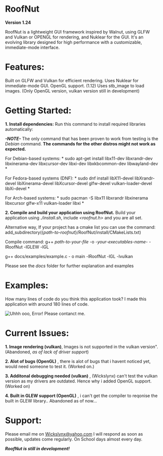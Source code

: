 # RoofNut

**Version 1.24**

RoofNut is a lightweight GUI framework inspired by Walnut, using GLFW and Vulkan or OPENGL for rendering, and Nuklear for the GUI. It's an evolving library designed for high performance with a customizable, immediate-mode interface.

# Features:
Built on GLFW and Vulkan for efficient rendering.
Uses Nuklear for immediate-mode GUI.
OpenGL support. (1.12)
Uses stb_image to load images. (Only OpenGL version, vulkan version still in development)

# Getting Started:

**1. Install dependencies:**
Run this command to install required libraries automatically: 

***-NOTE-***
The only command that has been proven to work from testing is the *Debian* command. **The commands for the other distros might not work as expected.**

For Debian-based systems: * sudo apt-get install libx11-dev libxrandr-dev libxinerama-dev libxcursor-dev libxi-dev libxkbcommon-dev libwayland-dev *

For Fedora-based systems (DNF): * sudo dnf install libX11-devel libXrandr-devel libXinerama-devel libXcursor-devel glfw-devel vulkan-loader-devel libXi-devel * 

For Arch-based systems: * sudo pacman -S libx11 libxrandr libxinerama libxcursor glfw-x11 vulkan-loader libxi *




**2. Compile and build your application using RoofNut.**
Build your application using *./install.sh*, include *<roofnut.h>* and you are all set.

Alternative way, If your project has a cmake list you can use the command: add_subdirectory({*path-to-roofnut*}/RoofNut/install/CMakeLists.txt)

Compile command: g++ *path-to-your-file* -o *-your-executables-name-* -lRoofNut  -lGLEW -lGL 

g++ docs/examples/example.c -
o main -lRoofNut -lGL -lvulkan

Please see the *docs* folder for further explanation and examples

# Examples:
How many lines of code do you think this application took? I made this application with around 180 lines of code.

![Uhhh ooo, Error! Please contanct me.](docs/examples/example-images/main-screenshot.png)



# Current Issues:


**1. Image rendering (vulkan)**, Images is not supported in the vulkan version". (Abandoned, *as of lack of driver support*)

**2. Alot of bugs (OpenGL)** , there is alot of bugs that i havent noticed yet, would need someone to test it. (Worked on.)

**3. Additonal debugging needed (vulkan)** , (Wickslynx) can't test the vulkan version as my drivers are outdated. Hence why i added OpenGL support. (Worked on)

**4. Built in GLEW support (OpenGL)** , i can't get the compiler to reqonise the built in GLEW library.. Abandoned as of now...



# Support:
Please email me on Wickslynx@yahoo.com
I will respond as soon as possible, updates come regularly. On School days almost every day.

***RoofNut is still in development!***
